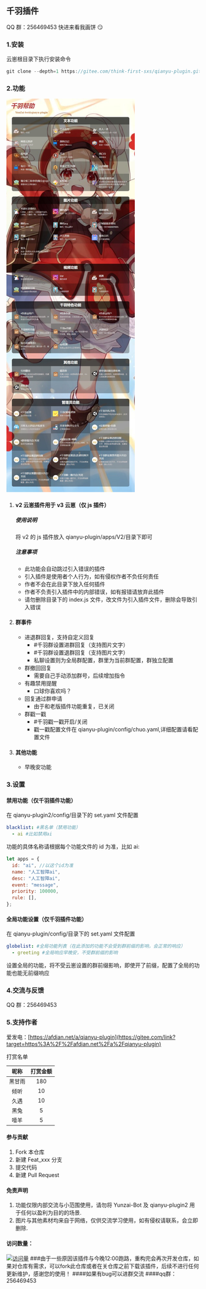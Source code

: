 ## 千羽插件

QQ 群：256469453 快进来看我画饼 :smirk: 

### 1.安装

云崽根目录下执行安装命令

```javascript
git clone --depth=1 https://gitee.com/think-first-sxs/qianyu-plugin.git ./plugins/qianyu-plugin/
```

### 2.功能

![输入图片说明](resources/html/help/help.jpg)

1. #### v2 云崽插件用于 v3 云崽（仅 js 插件）

   ##### 使用说明

   将 v2 的 js 插件放入 qianyu-plugin/apps/V2/目录下即可

   ##### 注意事项

   - 此功能会自动跳过引入错误的插件
   - 引入插件是使用者个人行为，如有侵权作者不负任何责任
   - 作者不会在此目录下放入任何插件
   - 作者不负责引入插件中的内部错误，如有报错请放弃此插件
   - 请勿删除目录下的 index.js 文件，改文件为引入插件文件，删除会导致引入错误

2. #### 群事件

   - 进退群回复，支持自定义回复
     - #千羽群设置进群回复（支持图片文字）
     - #千羽群设置退群回复（支持图片文字）
     - 私聊设置则为全局群配置，群里为当前群配置，群独立配置
   - 群撤回回复
     - 需要自己手动添加群号，后续增加指令
   - 有趣禁用提醒
     - 口球你喜欢吗？
   - 回复通过群申请
     - 由于和老版插件功能重复，已关闭
   - 群戳一戳
     - #千羽戳一戳开启/关闭
     - 戳一戳配置文件在 qianyu-plugin/config/chuo.yaml,详细配置请看配置文件

3. #### 其他功能

   - 早晚安功能

### 3.设置

#### 禁用功能（仅千羽插件功能）

在 qianyu-plugin2/config/目录下的 set.yaml 文件配置

```yaml
blacklist: #黑名单（禁用功能）
  - ai #比如禁用ai
```

功能的具体名称请根据每个功能文件的 id 为准，比如 ai:

```javascript
let apps = {
  id: "ai", //以这个id为准
  name: "人工智障ai",
  desc: "人工智障ai",
  event: "message",
  priority: 100000,
  rule: [],
};
```

#### 全局功能设置（仅千羽插件功能）

在 qianyu-plugin/config/目录下的 set.yaml 文件配置

```yaml
globelist: #全局功能列表（在此添加的功能不会受到群前缀的影响，会正常的响应）
  - greeting #全局响应早晚安，不受群前缀的影响
```

设置全局的功能，将不受云崽设置的群前缀影响，即使开了前缀，配置了全局的功能也能无前缀响应

### 4.交流与反馈

QQ 群：256469453

### 5.支持作者

爱发电：[https://afdian.net/a/qianyu-plugin](https://gitee.com/link?target=https%3A%2F%2Fafdian.net%2Fa%2Fqianyu-plugin)

打赏名单

|  昵称  | 打赏金额 |
| :----: | :------: |
| 黑甘雨 |   180    |
|  倾听  |    10    |
|  久遇  |    10    |
|  黑兔  |    5     |
|  噎羊  |    5     |

#### 参与贡献

1. Fork 本仓库
2. 新建 Feat_xxx 分支
3. 提交代码
4. 新建 Pull Request

#### 免责声明

1. 功能仅限内部交流与小范围使用，请勿将 Yunzai-Bot 及 qianyu-plugin2 用于任何以盈利为目的的场景.
2. 图片与其他素材均来自于网络，仅供交流学习使用，如有侵权请联系，会立即删除.

#### 访问数量：

[![访问量](https://profile-counter.glitch.me/qianyu-plugin/count.svg)](https://gitee.com/think-first-sxs/qianyu-plugin/)
###由于一些原因该插件与今晚12:00跑路，重构完会再次开发仓库，如果对仓库有需求，可以fork此仓库或者在关仓库之前下载该插件，后续不进行任何更新维护，感谢您的使用！
####如果有bug可以进群交流
####qq群：256469453